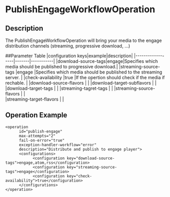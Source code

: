 # PublishEngageWorkflowOperation

## Description
The PublishEngageWorkflowOperation will bring your media to the engage distribution channels (streaming, progressive download, …)

##Parameter Table
|configuration keys|example|description|
|------------------|-------|-----------|
|download-source-tags|engage|Specifies which media should be published to progressive download.|
|streaming-source-tags	|engage	 |Specifies which media should be published to the streaming server.	 |
|check-availability	|true 	|If the opertion should check if the media if rechable.	 |
|download-source-flavors | |
|download-target-subflavors	 	 	| | 
|download-target-tags	 	 	 | |
|streaming-tagret-tags	 	 	 | |
|streaming-source-flavors	 	 | |	 
|streaming-target-flavors	 	 | |	 

## Operation Example

    <operation
          id="publish-engage"
          max-attempts="2"
          fail-on-error="true"
          exception-handler-workflow="error"
          description="Distribute and publish to engage player">
          <configurations>
                <configuration key="download-source-tags">engage,atom,rss</configuration>
                <configuration key="streaming-source-tags">engage</configuration>
                <configuration key="check-availability">true</configuration>
          </configurations>
    </operation>
